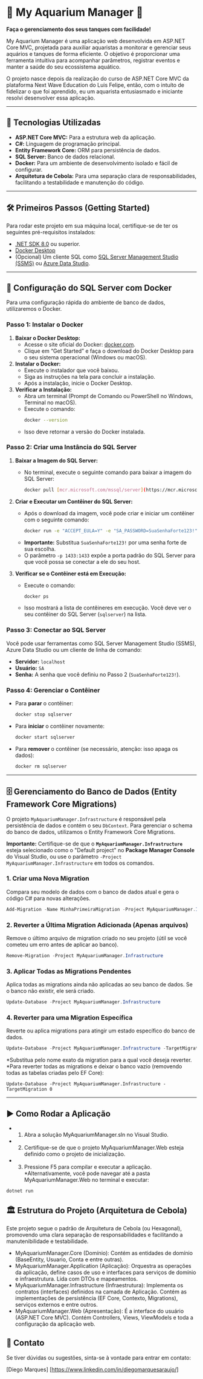 # 🌊 My Aquarium Manager 🐠

**Faça o gerenciamento dos seus tanques com facilidade!**

My Aquarium Manager é uma aplicação web desenvolvida em ASP.NET Core MVC, projetada para auxiliar aquaristas a monitorar e gerenciar seus aquários e tanques de forma eficiente. O objetivo é proporcionar uma ferramenta intuitiva para acompanhar parâmetros, registrar eventos e manter a saúde do seu ecossistema aquático.

O projeto nasce depois da realização do curso de ASP.NET Core MVC da plataforma Next Wave Education do Luis Felipe, então, com o intuíto de fidelizar o que foi aprendido, eu um aquarista entusiasmado e iniciante resolvi desenvolver essa aplicação.

---

## 🚀 Tecnologias Utilizadas

* **ASP.NET Core MVC:** Para a estrutura web da aplicação.
* **C#:** Linguagem de programação principal.
* **Entity Framework Core:** ORM para persistência de dados.
* **SQL Server:** Banco de dados relacional.
* **Docker:** Para um ambiente de desenvolvimento isolado e fácil de configurar.
* **Arquitetura de Cebola:** Para uma separação clara de responsabilidades, facilitando a testabilidade e manutenção do código.

---

## 🛠️ Primeiros Passos (Getting Started)

Para rodar este projeto em sua máquina local, certifique-se de ter os seguintes pré-requisitos instalados:

* [.NET SDK 8.0](https://dotnet.microsoft.com/download/dotnet/8.0) ou superior.
* [Docker Desktop](https://www.docker.com/products/docker-desktop/)
* (Opcional) Um cliente SQL como [SQL Server Management Studio (SSMS)](https://docs.microsoft.com/sql/ssms/download-sql-server-management-studio-ssms) ou [Azure Data Studio](https://docs.microsoft.com/sql/azure-data-studio/download-azure-data-studio).

---

## 🐳 Configuração do SQL Server com Docker

Para uma configuração rápida do ambiente de banco de dados, utilizaremos o Docker.

### Passo 1: Instalar o Docker

1.  **Baixar o Docker Desktop:**
    * Acesse o site oficial do Docker: [docker.com](https://www.docker.com/).
    * Clique em “Get Started” e faça o download do Docker Desktop para o seu sistema operacional (Windows ou macOS).
2.  **Instalar o Docker:**
    * Execute o instalador que você baixou.
    * Siga as instruções na tela para concluir a instalação.
    * Após a instalação, inicie o Docker Desktop.
3.  **Verificar a Instalação:**
    * Abra um terminal (Prompt de Comando ou PowerShell no Windows, Terminal no macOS).
    * Execute o comando:
        ```bash
        docker --version
        ```
    * Isso deve retornar a versão do Docker instalada.

### Passo 2: Criar uma Instância do SQL Server

1.  **Baixar a Imagem do SQL Server:**
    * No terminal, execute o seguinte comando para baixar a imagem do SQL Server:
        ```bash
        docker pull [mcr.microsoft.com/mssql/server](https://mcr.microsoft.com/mssql/server)
        ```
2.  **Criar e Executar um Contêiner do SQL Server:**
    * Após o download da imagem, você pode criar e iniciar um contêiner com o seguinte comando:
        ```bash
        docker run -e "ACCEPT_EULA=Y" -e "SA_PASSWORD=SuaSenhaForte123!" -p 1433:1433 --name sqlserver -d [mcr.microsoft.com/mssql/server](https://mcr.microsoft.com/mssql/server)
        ```
    * **Importante:** Substitua `SuaSenhaForte123!` por uma senha forte de sua escolha.
    * O parâmetro `-p 1433:1433` expõe a porta padrão do SQL Server para que você possa se conectar a ele do seu host.

3.  **Verificar se o Contêiner está em Execução:**
    * Execute o comando:
        ```bash
        docker ps
        ```
    * Isso mostrará a lista de contêineres em execução. Você deve ver o seu contêiner do SQL Server (`sqlserver`) na lista.

### Passo 3: Conectar ao SQL Server

Você pode usar ferramentas como SQL Server Management Studio (SSMS), Azure Data Studio ou um cliente de linha de comando:

* **Servidor:** `localhost`
* **Usuário:** `SA`
* **Senha:** A senha que você definiu no Passo 2 (`SuaSenhaForte123!`).

### Passo 4: Gerenciar o Contêiner

* Para **parar** o contêiner:
    ```bash
    docker stop sqlserver
    ```
* Para **iniciar** o contêiner novamente:
    ```bash
    docker start sqlserver
    ```
* Para **remover** o contêiner (se necessário, atenção: isso apaga os dados):
    ```bash
    docker rm sqlserver
    ```

---

## 🗄️ Gerenciamento do Banco de Dados (Entity Framework Core Migrations)

O projeto `MyAquariumManager.Infrastructure` é responsável pela persistência de dados e contém o seu `DbContext`. Para gerenciar o schema do banco de dados, utilizamos o Entity Framework Core Migrations.

**Importante:** Certifique-se de que o **`MyAquariumManager.Infrastructure`** esteja selecionado como o "Default project" no **Package Manager Console** do Visual Studio, ou use o parâmetro `-Project MyAquariumManager.Infrastructure` em todos os comandos.

### 1. Criar uma Nova Migration

Compara seu modelo de dados com o banco de dados atual e gera o código C# para novas alterações.

```powershell
Add-Migration -Name MinhaPrimeiraMigration -Project MyAquariumManager.Infrastructure -OutputDir Data\Migrations
````

### 2. Reverter a Última Migration Adicionada (Apenas arquivos)

Remove o último arquivo de migration criado no seu projeto (útil se você cometeu um erro antes de aplicar ao banco).

```PowerShell
Remove-Migration -Project MyAquariumManager.Infrastructure
```

### 3. Aplicar Todas as Migrations Pendentes

Aplica todas as migrations ainda não aplicadas ao seu banco de dados. Se o banco não existir, ele será criado.

```PowerShell
Update-Database -Project MyAquariumManager.Infrastructure
```
### 4. Reverter para uma Migration Específica

Reverte ou aplica migrations para atingir um estado específico do banco de dados.

```PowerShell
Update-Database -Project MyAquariumManager.Infrastructure -TargetMigration <NomeDaMigration>
```
*Substitua <NomeDaMigration> pelo nome exato da migration para a qual você deseja reverter.
*Para reverter todas as migrations e deixar o banco vazio (removendo todas as tabelas criadas pelo EF Core):
```PoweShell
Update-Database -Project MyAquariumManager.Infrastructure -TargetMigration 0
```
---
## ▶️ Como Rodar a Aplicação
* 1. Abra a solução MyAquariumManager.sln no Visual Studio.
* 2. Certifique-se de que o projeto MyAquariumManager.Web esteja definido como o projeto de inicialização.
* 3. Pressione F5 para compilar e executar a aplicação.
	*Alternativamente, você pode navegar até a pasta MyAquariumManager.Web no terminal e executar:
```Bash
dotnet run
```

## 🏛️ Estrutura do Projeto (Arquitetura de Cebola)
Este projeto segue o padrão de Arquitetura de Cebola (ou Hexagonal), promovendo uma clara separação de responsabilidades e facilitando a manutenibilidade e testabilidade.

* MyAquariumManager.Core (Domínio): Contém as entidades de domínio (BaseEntity, Usuario, Conta e entre outras).
* MyAquariumManager.Application (Aplicação): Orquestra as operações da aplicação, define casos de uso e interfaces para serviços de domínio e infraestrutura. Lida com DTOs e mapeamentos.
* MyAquariumManager.Infrastructure (Infraestrutura): Implementa os contratos (interfaces) definidos na camada de Aplicação. Contém as implementações de persistência (EF Core, Contexto, Migrations), serviços externos e entre outros.
* MyAquariumManager.Web (Apresentação): É a interface do usuário (ASP.NET Core MVC). Contém Controllers, Views, ViewModels e toda a configuração da aplicação web.

## 📧 Contato
Se tiver dúvidas ou sugestões, sinta-se à vontade para entrar em contato:

[Diego Marques]
[https://www.linkedin.com/in/diegomarquesaraujo/]